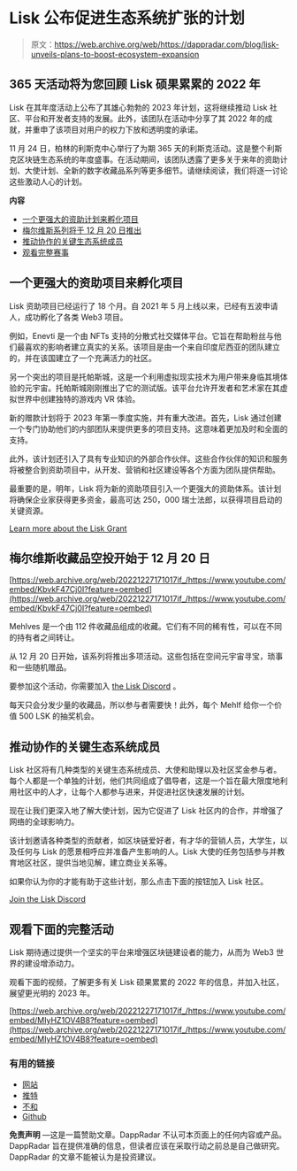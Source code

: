 # Lisk 公布促进生态系统扩张的计划

> 原文：<https://web.archive.org/web/https://dappradar.com/blog/lisk-unveils-plans-to-boost-ecosystem-expansion>

## 365 天活动将为您回顾 Lisk 硕果累累的 2022 年

Lisk 在其年度活动上公布了其雄心勃勃的 2023 年计划，这将继续推动 Lisk 社区、平台和开发者支持的发展。此外，该团队在活动中分享了其 2022 年的成就，并重申了该项目对用户的权力下放和透明度的承诺。

11 月 24 日，柏林的利斯克中心举行了为期 365 天的利斯克活动。这是整个利斯克区块链生态系统的年度盛事。在活动期间，该团队透露了更多关于来年的资助计划、大使计划、全新的数字收藏品系列等更多细节。请继续阅读，我们将逐一讨论这些激动人心的计划。

**内容**

*   [一个更强大的资助计划来孵化项目](https://web.archive.org/web/20221227171017/https://dappradar.com/blog/lisk-unveils-plans-to-boost-ecosystem-expansion/#grant)
*   [梅尔维斯系列将于 12 月 20 日推出](https://web.archive.org/web/20221227171017/https://dappradar.com/blog/lisk-unveils-plans-to-boost-ecosystem-expansion/#collectibles)
*   [推动协作的关键生态系统成员](https://web.archive.org/web/20221227171017/https://dappradar.com/blog/lisk-unveils-plans-to-boost-ecosystem-expansion/#eco)
*   [观看完整赛事](https://web.archive.org/web/20221227171017/https://dappradar.com/blog/lisk-unveils-plans-to-boost-ecosystem-expansion/#watch)

## 一个更强大的资助项目来孵化项目

Lisk 资助项目已经运行了 18 个月。自 2021 年 5 月上线以来，已经有五波申请人，成功孵化了各类 Web3 项目。

例如，Enevti 是一个由 NFTs 支持的分散式社交媒体平台。它旨在帮助粉丝与他们最喜欢的影响者建立真实的关系。该项目是由一个来自印度尼西亚的团队建立的，并在该国建立了一个充满活力的社区。

另一个突出的项目是托帕斯城，这是一个利用虚拟现实技术为用户带来身临其境体验的元宇宙。托帕斯城刚刚推出了它的测试版。该平台允许开发者和艺术家在其虚拟世界中创建独特的游戏内 VR 体验。

新的赠款计划将于 2023 年第一季度实施，并有重大改进。首先，Lisk 通过创建一个专门协助他们的内部团队来提供更多的项目支持。这意味着更加及时和全面的支持。

此外，该计划还引入了具有专业知识的外部合作伙伴。这些合作伙伴的知识和服务将被整合到资助项目中，从开发、营销和社区建设等各个方面为团队提供帮助。

最重要的是，明年，Lisk 将为新的资助项目引入一个更强大的资助体系。该计划将确保企业家获得更多资金，最高可达 250，000 瑞士法郎，以获得项目启动的关键资源。

[Learn more about the Lisk Grant](https://web.archive.org/web/20221227171017/https://lisk.com/grant-program)

## 梅尔维斯收藏品空投开始于 12 月 20 日

[https://web.archive.org/web/20221227171017if_/https://www.youtube.com/embed/KbvkF47Cj0I?feature=oembed](https://web.archive.org/web/20221227171017if_/https://www.youtube.com/embed/KbvkF47Cj0I?feature=oembed)

Mehlves 是一个由 112 件收藏品组成的收藏。它们有不同的稀有性，可以在不同的持有者之间转让。

从 12 月 20 日开始，该系列将推出多项活动。这些包括在空间元宇宙寻宝，琐事和一些随机赠品。

要参加这个活动，你需要加入 [the Lisk Discord](https://web.archive.org/web/20221227171017/https://discord.com/invite/7EKWJ7b) 。

每天只会分发少量的收藏品，所以参与者需要快！此外，每个 Mehlf 给你一个价值 500 LSK 的抽奖机会。

## **推动协作的关键生态系统成员**

Lisk 社区将有几种类型的关键生态系统成员、大使和助理以及社区奖金参与者。每个人都是一个单独的计划，他们共同组成了倡导者，这是一个旨在最大限度地利用社区中的人才，让每个人都参与进来，并促进社区快速发展的计划。

现在让我们更深入地了解大使计划，因为它促进了 Lisk 社区内的合作，并增强了网络的全球影响力。

该计划邀请各种类型的贡献者，如区块链爱好者，有才华的营销人员，大学生，以及任何与 Lisk 的愿景相呼应并准备产生影响的人。Lisk 大使的任务包括参与并教育地区社区，提供当地见解，建立商业关系等。

如果你认为你的才能有助于这些计划，那么点击下面的按钮加入 Lisk 社区。

[Join the Lisk Discord](https://web.archive.org/web/20221227171017/https://discord.com/invite/7EKWJ7b)

## 观看下面的完整活动

Lisk 期待通过提供一个坚实的平台来增强区块链建设者的能力，从而为 Web3 世界的建设增添动力。

观看下面的视频，了解更多有关 Lisk 硕果累累的 2022 年的信息，并加入社区，展望更光明的 2023 年。

[https://web.archive.org/web/20221227171017if_/https://www.youtube.com/embed/MIyHZ1OV4B8?feature=oembed](https://web.archive.org/web/20221227171017if_/https://www.youtube.com/embed/MIyHZ1OV4B8?feature=oembed)

### 有用的链接

*   [网站](https://web.archive.org/web/20221227171017/https://lisk.com/)
*   [推特](https://web.archive.org/web/20221227171017/https://twitter.com/LiskHQ)
*   [不和](https://web.archive.org/web/20221227171017/https://discord.com/invite/7EKWJ7b)
*   [Github](https://web.archive.org/web/20221227171017/https://github.com/LiskHQ)

**免责声明** —这是一篇赞助文章。DappRadar 不认可本页面上的任何内容或产品。DappRadar 旨在提供准确的信息，但读者应该在采取行动之前总是自己做研究。DappRadar 的文章不能被认为是投资建议。